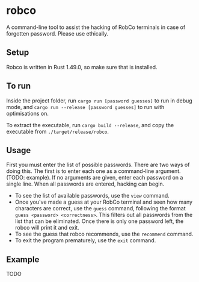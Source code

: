 # robco
A command-line tool to assist the hacking of RobCo terminals in case of forgotten password. Please use ethically.

## Setup
Robco is written in Rust 1.49.0, so make sure that is installed.

## To run
Inside the project folder, run `cargo run [password guesses]` to run in debug mode, and `cargo run --release [password guesses]` to run with optimisations on.

To extract the executable, run `cargo build --release`, and copy the executable from `./target/release/robco`.

## Usage
First you must enter the list of possible passwords. There are two ways of doing this. The first is to enter each one as a command-line argument. (TODO: example). If no arguments are given, enter each password on a single line. When all passwords are entered, hacking can begin.

+ To see the list of available passwords, use the `view` command.
+ Once you've made a guess at your RobCo terminal and seen how many characters are correct, use the `guess` command, following the format `guess <password> <correctness>`. This filters out all passwords from the list that can be eliminated. Once there is only one password left, the robco will print it and exit.
+ To see the guess that robco recommends, use the `recommend` command.
+ To exit the program prematurely, use the `exit` command.

## Example
TODO
